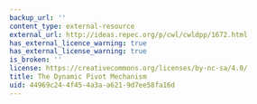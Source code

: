 ```yaml
---
backup_url: ''
content_type: external-resource
external_url: http://ideas.repec.org/p/cwl/cwldpp/1672.html
has_external_licence_warning: true
has_external_license_warning: true
is_broken: ''
license: https://creativecommons.org/licenses/by-nc-sa/4.0/
title: The Dynamic Pivot Mechanism
uid: 44969c24-4f45-4a3a-a621-9d7ee58fa16d
---
```

